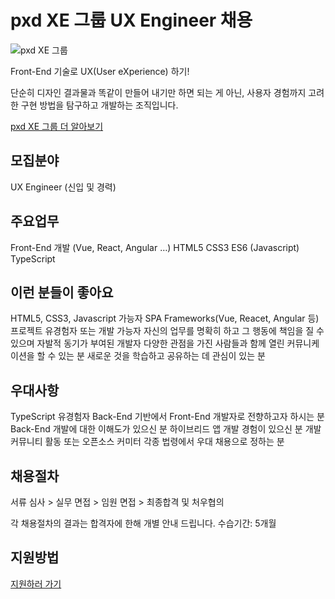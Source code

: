 # pxd XE 그룹 UX Engineer 채용 

<img src="https://storage.googleapis.com/pxd-dev-server.appspot.com/images/img/img_service_05_01.png" alt="pxd XE 그룹">

Front-End 기술로 UX(User eXperience) 하기!

단순히 디자인 결과물과 똑같이 만들어 내기만 하면 되는 게 아닌, 사용자 경험까지 고려한 구현 방법을 탐구하고 개발하는 조직입니다.

[pxd XE 그룹 더 알아보기](https://www.pxd.co.kr/pages/service/service_detail_05.html)
## 모집분야
UX Engineer (신입 및 경력)

## 주요업무

Front-End 개발 (Vue, React, Angular …)
HTML5
CSS3
ES6 (Javascript)
TypeScript
 
## 이런 분들이 좋아요

HTML5, CSS3, Javascript 가능자
SPA Frameworks(Vue, Reacet, Angular 등) 프로젝트 유경험자 또는 개발 가능자
자신의 업무를 명확히 하고 그 행동에 책임을 질 수 있으며 자발적 동기가 부여된 개발자
다양한 관점을 가진 사람들과 함께 열린 커뮤니케이션을 할 수 있는 분
새로운 것을 학습하고 공유하는 데 관심이 있는 분
## 우대사항

TypeScript 유경험자
Back-End 기반에서 Front-End 개발자로 전향하고자 하시는 분
Back-End 개발에 대한 이해도가 있으신 분
하이브리드 앱 개발 경험이 있으신 분
개발 커뮤니티 활동 또는 오픈소스 커미터
각종 법령에서 우대 채용으로 정하는 분
 
## 채용절차

서류 심사 > 실무 면접 > 임원 면접 > 최종합격 및 처우협의

각 채용절차의 결과는 합격자에 한해 개별 안내 드립니다.
수습기간: 5개월

[](https://www.pxd.co.kr/pages/jobs/jobs_form.html?recruit_num=56)

## 지원방법 
[지원하러 가기]( https://www.pxd.co.kr/pages/jobs/jobs_form.html?recruit_num=56)
